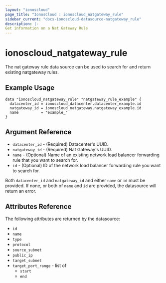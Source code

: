 ```yaml
---
layout: "ionoscloud"
page_title: "IonosCloud : ionoscloud_natgateway_rule"
sidebar_current: "docs-ionoscloud-datasource-natgateway_rule"
description: |-
Get information on a Nat Gateway Rule
---
```


# ionoscloud_natgateway_rule

The nat gateway rule data source can be used to search for and return existing natgateway rules.

## Example Usage

```hcl
data "ionoscloud_natgateway_rule" "natgateway_rule_example" {
  datacenter_id = ionoscloud_datacenter.datacenter_example.id
  natgateway_id = ionoscloud_natgateway.natgateway_example.id
  name			= "example_"
}
```

## Argument Reference

* `datacenter_id` - (Required) Datacenter's UUID.
* `natgateway_id` - (Required) Nat Gateway's UUID.
* `name` - (Optional) Name of an existing network load balancer forwarding rule that you want to search for.
* `id` - (Optional) ID of the network load balancer forwarding rule you want to search for.

Both `datacenter_id` and `natgateway_id` and either `name` or `id` must be provided. If none, or both of `name` and `id` are provided, the datasource will return an error.

## Attributes Reference

The following attributes are returned by the datasource:

* `id`
* `name`
* `type`
* `protocol`
* `source_subnet`
* `public_ip`
* `target_subnet`
* `target_port_range` - list of
    * `start`
    * `end`
    